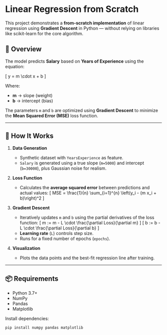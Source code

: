 # Linear Regression from Scratch

This project demonstrates a **from-scratch implementation** of linear regression using **Gradient Descent** in Python — without relying on libraries like scikit-learn for the core algorithm.

## 📌 Overview

The model predicts **Salary** based on **Years of Experience** using the equation:

\[
y = m \cdot x + b
\]

Where:
- **m** → slope (weight)
- **b** → intercept (bias)

The parameters `m` and `b` are optimized using **Gradient Descent** to minimize the **Mean Squared Error (MSE)** loss function.

---

## 🔹 How It Works

1. **Data Generation**
   - Synthetic dataset with `YearsExperience` as feature.
   - `Salary` is generated using a true slope (`m=5000`) and intercept (`b=30000`), plus Gaussian noise for realism.

2. **Loss Function**
   - Calculates the **average squared error** between predictions and actual values:
     \[
     MSE = \frac{1}{n} \sum_{i=1}^{n} \left(y_i - (m x_i + b)\right)^2
     \]

3. **Gradient Descent**
   - Iteratively updates `m` and `b` using the partial derivatives of the loss function:
     \[
     m := m - L \cdot \frac{\partial Loss}{\partial m}
     \]
     \[
     b := b - L \cdot \frac{\partial Loss}{\partial b}
     \]
   - **Learning rate** (`L`) controls step size.
   - Runs for a fixed number of epochs (`epochs`).

4. **Visualization**
   - Plots the data points and the best-fit regression line after training.

---

## 📦 Requirements

- Python 3.7+
- NumPy
- Pandas
- Matplotlib

Install dependencies:
```bash
pip install numpy pandas matplotlib
